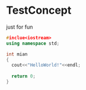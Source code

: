 TestConcept
===========

just for fun
```c++
#inclue<iostream>
using namespace std;

int mian
{
  cout<<"HelloWorld!"<<endl;
  
  return 0;
}

```
